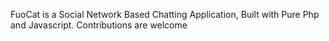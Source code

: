 FuoCat is a Social Network Based Chatting Application, Built with Pure Php and Javascript.
Contributions are welcome
